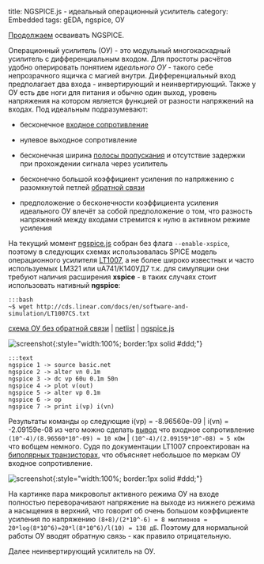 title: NGSPICE.js - идеальный операционный усилитель
category: Embedded 
tags: gEDA, ngspice, ОУ

[Продолжаем]({filename}../2016-10-28-ngspice-introduction/2016-10-28-ngspice-introduction.md) осваивать NGSPICE.

Операционный усилитель (ОУ) - это модульный многокаскадный усилитель с дифференциальным входом. Для простоты расчётов удобно оперировать понятием *идеального ОУ* - такого себе непрозрачного ящичка с магией внутри. Дифференциальный вход предполагает два входа - инвертирующий и неинвертирующий. Также у ОУ есть две ноги для питания и обычно один выход, уровень напряжения на котором является функцией от разности напряжений на входах. Под идеальным подразумевают:

  - бесконечное [входное сопротивление]({filename}../2016-11-04-input-output-impedance/2016-11-04-input-output-impedance.md)

  - нулевое выходное сопротивление

  - бесконечная ширина [полосы пропускания]({filename}../2016-10-29-ngspice-rc/2016-10-29-ngspice-rc.md) и отсутствие задержки при прохождении сигнала через усилитель

  - бесконечно большой коэффициент усиления по напряжению с разомкнутой петлей [обратной связи]({filename}../2016-11-13-transistor-oscillators/2016-11-13-transistor-oscillators.md)

  - предположение о бесконечности коэффициента усиления идеального
ОУ влечёт за собой предположение о том, что разность напряжений между входами стремится к нулю в активном режиме усиления

На текущий момент [ngspice.js](https://ngspice.js.org/) собран без флага  ```--enable-xspice```, поэтому в следующих схемах использовалась SPICE модель операционного усилителя [LT1007]({attach}LT1007CS.txt), а не более широко известных и часто используемых LM321 или uA741/К140УД7 т.к. для симуляции они требуют наличия расширения **xspice** - в таких случаях стоит использовать нативный **ngspice**:

    :::bash
    ~$ wget http://cds.linear.com/docs/en/software-and-simulation/LT1007CS.txt

[схема ОУ без обратной связи]({attach}basic.sch) | [netlist]({attach}basic.net) | [ngspice.js](https://ngspice.js.org/?gist=2451008bf8176a886539a9f9b54a448c)

![screenshot]({attach}show-img-basic.png){:style="width:100%; border:1px solid #ddd;"}

    :::text
    ngspice 1 -> source basic.net
    ngspice 2 -> alter vn 0.1m
    ngspice 3 -> dc vp 60u 0.1m 50n
    ngspice 4 -> plot v(out)
    ngspice 5 -> alter vp 0.1m
    ngspice 6 -> op
    ngspice 7 -> print i(vp) i(vn)

Результаты команды ```op``` следующие i(vp) = -8.96560e-09 | i(vn) = -2.09159e-08 из чего можно сделать [вывод](https://bc.js.org/) что входное сопротивление ```(10^-4)/(8.96560*10^-09) ≈ 10 кОм``` | ```(10^-4)/(2.09159*10^-08) ≈ 5 кОм``` что вобщем немного. Судя по документации LT1007 спроектирован на [биполярных транзисторах]({filename}../2016-11-02-bipolar-transistor/2016-11-02-bipolar-transistor.md), что объясняет небольшое по меркам ОУ входное сопротивление.

![screenshot]({attach}basic-canvas.png){:style="width:100%; border:1px solid #ddd;"}

На картинке пара микровольт активного режима ОУ на входе полностью переворачивают напряжение на выходе из нижнего режима а насыщения в верхний, что говорит об очень большом коэффициенте усиления по напряжению ```(8+8)/(2*10^-6) = 8 миллионов = 20*log(8*10^6)=20*l(8*10^6)/l(10) = 138 дБ```. Поэтому для нормальной работы ОУ вводят обратную связь - как правило отрицательную.

Далее неинвертирующий усилитель на ОУ.